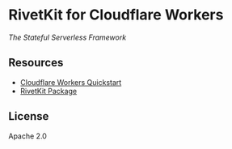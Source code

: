 # RivetKit for Cloudflare Workers

_The Stateful Serverless Framework_

## Resources

- [Cloudflare Workers Quickstart](https://rivetkit.org/platforms/cloudflare-workers)
- [RivetKit Package](http://npmjs.com/rivetkit)

## License

Apache 2.0

